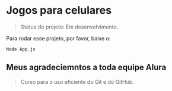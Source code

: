 <h1>Jogos para celulares</h1>

>Status do projeto: Em desenvolvimento.

Para rodar esse projeto, por favor, baixe o:
```
Node App.js
```
<h2> Meus agradeciemntos a toda equipe Alura</h2>

>Curso para o uso eficiente do Git e do GitHub.
